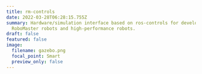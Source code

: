 ```yaml
---
title: rm-controls
date: 2022-03-28T06:28:15.755Z
summary: Hardware/simulation interface based on ros-controls for developing
  RoboMaster robots and high-performance robots.
draft: false
featured: false
image:
  filename: gazebo.png
  focal_point: Smart
  preview_only: false
---
```


